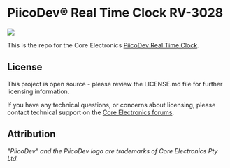 # PiicoDev® Real Time Clock RV-3028

<!-- TODO update link URL with CE SKU -->
<!-- TODO update link title -->
<!-- TODO put image in Documents directory. Piicodev image 1500x1000 resize to 30% -> 450x300 -->
![](Documents/showcase-render.png)

This is the repo for the Core Electronics [PiicoDev Real Time Clock](https://core-electronics.com.au/catalog/product/view/sku/CE08239).

<!-- TODO populate below here from the tutorial -->

## License
This project is open source - please review the LICENSE.md file for further licensing information.

If you have any technical questions, or concerns about licensing, please contact technical support on the [Core Electronics forums](https://forum.core-electronics.com.au/).

## Attribution
<!-- TODO Confirm attribution eg
The hardware design of this module is influenced by the design from [Sparkfun](https://github.com/sparkfun/Qwiic_Capacitive_Touch_Slider_CAP1203).  -->

*\"PiicoDev\" and the PiicoDev logo are trademarks of Core Electronics Pty Ltd.*
